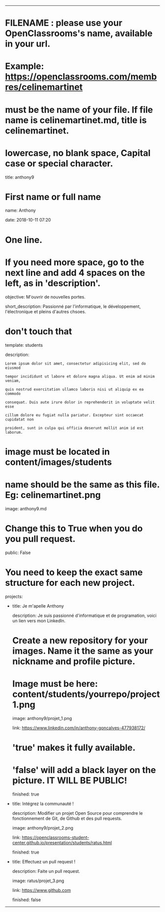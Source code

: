 ---


# FILENAME : please use your OpenClassrooms's name, available in your url.

# Example: https://openclassrooms.com/membres/celinemartinet

# must be the name of your file. If file name is celinemartinet.md, title is celinemartinet.

# lowercase, no blank space, Capital case or special character.

title: anthony9


# First name or full name

name: Anthony

date: 2018-10-11 07:20


# One line.

# If you need more space, go to the next line and add 4 spaces on the left, as in 'description'.

objective: M'ouvrir de nouvelles portes.

short_description: Passionné par l'informatique, le développement, l'électronique et pleins d'autres chsoes.


# don't touch that

template: students

description:

    Lorem ipsum dolor sit amet, consectetur adipisicing elit, sed do eiusmod

    tempor incididunt ut labore et dolore magna aliqua. Ut enim ad minim veniam,

    quis nostrud exercitation ullamco laboris nisi ut aliquip ex ea commodo

    consequat. Duis aute irure dolor in reprehenderit in voluptate velit esse

    cillum dolore eu fugiat nulla pariatur. Excepteur sint occaecat cupidatat non

    proident, sunt in culpa qui officia deserunt mollit anim id est laborum.


# image must be located in content/images/students

# name should be the same as this file. Eg: celinemartinet.png

image: anthony9.md


# Change this to True when you do you pull request.

public: False


# You need to keep the exact same structure for each new project.

projects:

  - title: Je m'apelle Anthony

    description: Je suis passionné d'informatique et de programation, voici un lien vers mon LinkedIn.

    # Create a new repository for your images. Name it the same as your nickname and profile picture.

    # Image must be here: content/students/yourrepo/project1.png

    image: anthony9/projet_1.png

    link: https://www.linkedin.com/in/anthony-goncalves-477938172/

    # 'true' makes it fully available.

    # 'false' will add a black layer on the picture. IT WILL BE PUBLIC!

    finished: true

  - title: Intégrez la communauté !

    description: Modifier un projet Open Source pour comprendre le fonctionnement de Git, de Github et des pull requests. 

    image: anthony9/projet_2.png

    link: https://openclassrooms-student-center.github.io/presentation/students/ratus.html

    finished: true

  - title: Effectuez un pull request !

    description: Faite un pull request.

    image: ratus/projet_3.png

    link: https://www.github.com

    finished: false

---